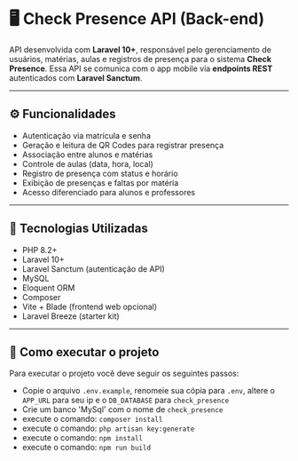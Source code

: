 # 🖥️ Check Presence API (Back-end)

API desenvolvida com **Laravel 10+**, responsável pelo gerenciamento de usuários, matérias, aulas e registros de presença para o sistema **Check Presence**. Essa API se comunica com o app mobile via **endpoints REST** autenticados com **Laravel Sanctum**.

---

## ⚙️ Funcionalidades

- Autenticação via matrícula e senha
- Geração e leitura de QR Codes para registrar presença
- Associação entre alunos e matérias
- Controle de aulas (data, hora, local)
- Registro de presença com status e horário
- Exibição de presenças e faltas por matéria
- Acesso diferenciado para alunos e professores

---

## 🧱 Tecnologias Utilizadas

- PHP 8.2+
- Laravel 10+
- Laravel Sanctum (autenticação de API)
- MySQL
- Eloquent ORM
- Composer
- Vite + Blade (frontend web opcional)
- Laravel Breeze (starter kit)

---

## 🚀 Como executar o projeto

Para executar o projeto você deve seguir os seguintes passos:

- Copie o arquivo `.env.example`, renomeie sua cópia para `.env`, altere o  `APP_URL` para seu ip e o `DB_DATABASE` para `check_presence`
- Crie um banco 'MySql' com o nome de `check_presence`
- execute o comando: ```composer install```
- execute o comando: ```php artisan key:generate``` 
- execute o comando: ```npm install```
- execute o comando: ```npm run build```
